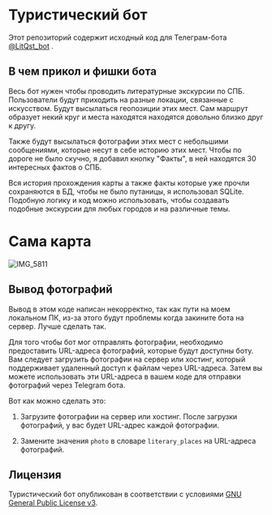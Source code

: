 # Туристический бот

Этот репозиторий содержит исходный код для Телеграм-бота [ @LitQst_bot](https://t.me/LitQst_bot) .


## В чем прикол и фишки бота

Весь бот нужен чтобы проводить литературные экскурсии по СПБ. Пользователи будут приходить на разные локации, связанные с искусством. Будут высылаться геопозиции этих мест. Сам маршрут образует некий круг и места находятся находятся довольно близко друг к другу.

Также будут высылаться фотографии этих мест с небольшими сообщениями, которые несут в себе историю этих мест. Чтобы по дороге не было скучно, я добавил кнопку "Факты", в ней находятся 30 интересных фактов о СПБ.

Вся история прохождения карты а также факты которые уже прочли сохраняются в БД, чтобы не было путаницы, я использовал SQLite. Подобную логику и код можно использовать, чтобы создавать подобные экскурсии для любых городов и на различные темы.

# Сама карта

![IMG_5811](https://github.com/Ramzzz10/LTQBOT/assets/93703127/658a92ae-2730-4bf5-89fe-3d0fa2e344be)

## Вывод фотографий

Вывод в этом коде написан некорректно, так как пути на моем локальном ПК, из-за этого будут проблемы когда закините бота на сервер. Лучше сделать так.

Для того чтобы бот мог отправлять фотографии, необходимо предоставить URL-адреса фотографий, которые будут доступны боту. Вам следует загрузить фотографии на сервер или хостинг, который поддерживает удаленный доступ к файлам через URL-адреса. Затем вы можете использовать эти URL-адреса в вашем коде для отправки фотографий через Telegram бота.

Вот как можно сделать это:

1. Загрузите фотографии на сервер или хостинг. После загрузки фотографий, у вас будет URL-адрес каждой фотографии.

2. Замените значения `photo` в словаре `literary_places` на URL-адреса фотографий. 

## Лицензия

Туристический бот опубликован в соответствии с условиями [GNU General Public License v3](https://www.gnu.org/licenses/gpl-3.0.html).
